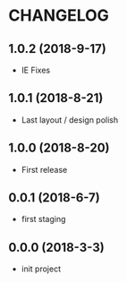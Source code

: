 # CHANGELOG

## 1.0.2 (2018-9-17)

  - IE Fixes

## 1.0.1 (2018-8-21)

  - Last layout / design polish

## 1.0.0 (2018-8-20)

  - First release

## 0.0.1 (2018-6-7)

  - first staging

## 0.0.0 (2018-3-3)

  - init project
